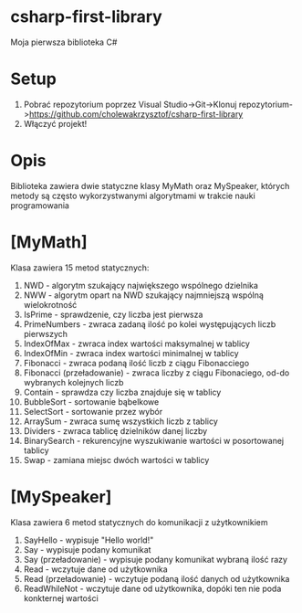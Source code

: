 # csharp-first-library
Moja pierwsza biblioteka C#

# Setup
1. Pobrać repozytorium poprzez Visual Studio->Git->Klonuj repozytorium->https://github.com/cholewakrzysztof/csharp-first-library
2. Włączyć projekt!

# Opis
Biblioteka zawiera dwie statyczne klasy MyMath oraz MySpeaker, których metody są często wykorzystwanymi algorytmami w trakcie nauki programowania

# [MyMath]
Klasa zawiera 15 metod statycznych:
1. NWD - algorytm szukający największego wspólnego dzielnika
2. NWW - algorytm opart na NWD szukający najmniejszą wspólną wielokrotność
3. IsPrime - sprawdzenie, czy liczba jest pierwsza
4. PrimeNumbers - zwraca zadaną ilość po kolei występujących liczb pierwszych
5. IndexOfMax - zwraca index wartości maksymalnej w tablicy 
6. IndexOfMin - zwraca index wartości minimalnej w tablicy
7. Fibonacci - zwraca podaną ilość liczb z ciągu Fibonacciego
8. Fibonacci (przeładowanie) - zwraca liczby z ciągu Fibonaciego, od-do wybranych kolejnych liczb
9. Contain - sprawdza czy liczba znajduje się w tablicy
10. BubbleSort - sortowanie bąbelkowe
11. SelectSort - sortowanie przez wybór
12. ArraySum - zwraca sumę wszystkich liczb z tablicy
13. Dividers - zwraca tablicę dzielników danej liczby
14. BinarySearch - rekurencyjne wyszukiwanie wartości w posortowanej tablicy
15. Swap - zamiana miejsc dwóch wartości w tablicy

# [MySpeaker]
Klasa zawiera 6 metod statycznych do komunikacji z użytkownikiem
1. SayHello - wypisuje "Hello world!"
2. Say - wypisuje podany komunikat
3. Say (przeładowanie) - wypisuje podany komunikat wybraną ilość razy
4. Read - wczytuje dane od użytkownika
5. Read (przeładowanie) - wczytuje podaną ilość danych od użytkownika
6. ReadWhileNot - wczytuje dane od użytkownika, dopóki ten nie poda konkternej wartości
